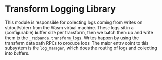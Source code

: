 # Transform Logging Library

This module is responsible for collecting logs coming from writes on stdout/stderr from the Wasm virtual machine. These logs sit in a (configurable) buffer size per transform, then we batch them up and write them to the `_redpanda.transform_logs`. Writes happen by using the transform data path RPCs to produce logs. The major entry point to this subsystem is the `log_manager`, which does the routing of logs and collecting into buffers.
